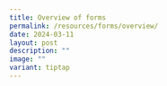 ```yaml
---
title: Overview of forms
permalink: /resources/forms/overview/
date: 2024-03-11
layout: post
description: ""
image: ""
variant: tiptap
---
```

